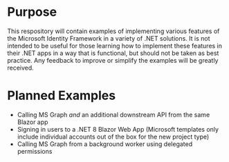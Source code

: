 # Purpose

This respository will contain examples of implementing various features of the Microsoft Identity Framework in a variety of .NET solutions. 
It is not intended to be useful for those learning how to implement these features in their .NET apps in a way that is functional, but should not be taken as best practice. Any feedback to improve or simplify the examples will be greatly received.

# Planned Examples

- Calling MS Graph _and_ an additional downstream API from the same Blazor app
- Signing in users to a .NET 8 Blazor Web App (Microsoft templates only include individual accounts out of the box for the new project type)
- Calling MS Graph from a background worker using delegated permissions
